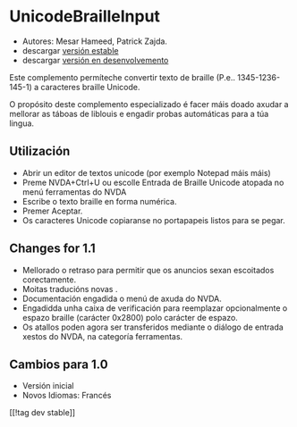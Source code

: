 # UnicodeBrailleInput #

* Autores: Mesar Hameed, Patrick Zajda.
* descargar [versión estable][1]
* descargar [versión en desenvolvemento][2]

Este complemento permíteche convertir texto de braille
(P.e.. 1345-1236-145-1) a caracteres braille Unicode.

O propósito deste complemento especializado é facer máis doado axudar a
mellorar as táboas de liblouis e engadir probas automáticas para a túa
lingua.

## Utilización ##

* Abrir un editor de textos unicode (por exemplo Notepad máis máis)
* Preme NVDA+Ctrl+U ou escolle Entrada de Braille Unicode atopada no menú
  ferramentas do NVDA
* Escribe o texto braille en forma numérica.
* Premer Aceptar.
* Os caracteres Unicode copiaranse no portapapeis listos para se pegar.

## Changes for 1.1 ##

* Mellorado o retraso para permitir que os anuncios sexan escoitados
  corectamente.
* Moitas traducións novas .
* Documentación engadida o menú de axuda do NVDA.
* Engadidda unha caixa de verificación para reemplazar opcionalmente o
  espazo braille (carácter 0x2800) polo carácter de espazo.
* Os atallos poden agora ser transferidos mediante o diálogo de entrada
  xestos do NVDA, na categoría ferramentas.

## Cambios para 1.0 ##

* Versión inicial
* Novos Idiomas: Francés

[[!tag dev stable]]

[1]: http://addons.nvda-project.org/files/get.php?file=ubi

[2]: http://addons.nvda-project.org/files/get.php?file=ubi-dev
